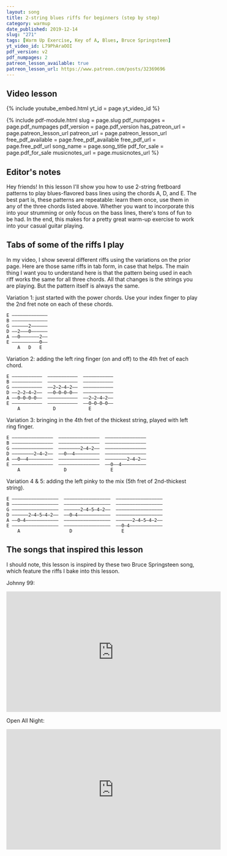 ```yaml
---
layout: song
title: 2-string blues riffs for beginners (step by step)
category: warmup
date_published: 2019-12-14
slug: "271"
tags: [Warm Up Exercise, Key of A, Blues, Bruce Springsteen]
yt_video_id: L79PhAraOOI
pdf_version: v2
pdf_numpages: 2
patreon_lesson_available: true
patreon_lesson_url: https://www.patreon.com/posts/32369696
---
```


## Video lesson

{% include youtube_embed.html yt_id = page.yt_video_id %}

{% include pdf-module.html slug = page.slug pdf_numpages = page.pdf_numpages pdf_version = page.pdf_version has_patreon_url = page.patreon_lesson_url patreon_url = page.patreon_lesson_url free_pdf_available = page.free_pdf_available free_pdf_url = page.free_pdf_url song_name = page.song_title pdf_for_sale = page.pdf_for_sale musicnotes_url = page.musicnotes_url %}

## Editor's notes

Hey friends! In this lesson I'll show you how to use 2-string fretboard patterns to play blues-flavored bass lines using the chords A, D, and E. The best part is, these patterns are repeatable: learn them once, use them in any of the three chords listed above. Whether you want to incorporate this into your strumming or only focus on the bass lines, there's tons of fun to be had. In the end, this makes for a pretty great warm-up exercise to work into your casual guitar playing.

## Tabs of some of the riffs I play

In my video, I show several different riffs using the variations on the prior page. Here are those same riffs in tab form, in case that helps. The main thing I want you to understand here is that the pattern being used in each riff works the same for all three chords. All that changes is the strings you are playing. But the pattern itself is always the same.

Variation 1: just started with the power chords. Use your index finger to play the 2nd fret note on each of these chords.

    E –––––––––––––
    B –––––––––––––
    G ––––––2––––––
    D ––2–––0––––––
    A ––0–––––––2––
    E ––––––––––0––
        A   D   E

Variation 2: adding the left ring finger (on and off) to the 4th fret of each chord.

    E –––––––––––  –––––––––––  –––––––––––
    B –––––––––––  –––––––––––  –––––––––––
    G –––––––––––  ––2–2–4–2––  –––––––––––
    D ––2–2–4–2––  ––0–0–0–0––  –––––––––––
    A ––0–0–0–0––  –––––––––––  ––2–2–4–2––
    E –––––––––––  –––––––––––  ––0–0–0–0––
        A            D            E         

Variation 3: bringing in the 4th fret of the thickest string, played with left ring finger.

    E –––––––––––––––  –––––––––––––––  –––––––––––––––
    B –––––––––––––––  –––––––––––––––  –––––––––––––––
    G –––––––––––––––  ––––––––2–4–2––  –––––––––––––––
    D ––––––––2–4–2––  ––0––4–––––––––  –––––––––––––––
    A ––0––4–––––––––  –––––––––––––––  ––––––––2–4–2––
    E –––––––––––––––  –––––––––––––––  ––0––4–––––––––
        A                D                E          

Variation 4 & 5: adding the left pinky to the mix (5th fret of 2nd-thickest string).

    E –––––––––––––––––  –––––––––––––––––  –––––––––––––––––
    B –––––––––––––––––  –––––––––––––––––  –––––––––––––––––
    G –––––––––––––––––  ––––––2–4–5–4–2––  –––––––––––––––––
    D ––––––2–4–5–4–2––  ––0–4––––––––––––  –––––––––––––––––
    A ––0–4––––––––––––  –––––––––––––––––  ––––––2–4–5–4–2––
    E –––––––––––––––––  –––––––––––––––––  ––0–4––––––––––––
        A                  D                  E             


## The songs that inspired this lesson

I should note, this lesson is inspired by these two Bruce Springsteen song, which feature the riffs I bake into this lesson.

Johnny 99:

<iframe width="560" height="315" src="https://www.youtube.com/embed/OAjhHbtZyQU?showinfo=0" frameborder="0" allowfullscreen></iframe>

Open All Night:

<iframe width="560" height="315" src="https://www.youtube.com/embed/wY8e4IMxsVs?showinfo=0" frameborder="0" allowfullscreen></iframe>
